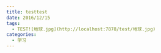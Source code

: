 ```yaml
---
title: testtest
date: 2016/12/15
tags:
  - TEST![地球.jpg](http://localhost:7878/test/地球.jpg)
categories:
  - 学习
---
```

